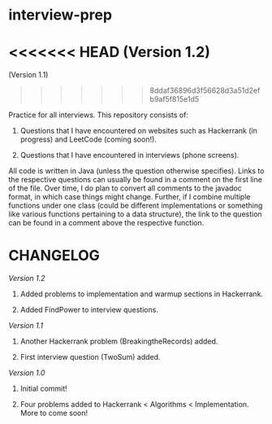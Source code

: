 interview-prep
==============

<<<<<<< HEAD
(Version 1.2)
=======
(Version 1.1)
>>>>>>> 8ddaf36896d3f56628d3a51d2efb9af5f815e1d5

Practice for all interviews. This repository consists of:

1.	Questions that I have encountered on websites such as Hackerrank (in progress) and LeetCode (coming soon!).

2.	Questions that I have encountered in interviews (phone screens).

All code is written in Java (unless the question otherwise specifies). Links to the respective questions can usually be found in a comment on the first line of the file. Over time, I do plan to convert all comments to the javadoc format, in which case things might change. Further, if I combine multiple functions under one class (could be different implementations or something like various functions pertaining to a data structure), the link to the question can be found in a comment above the respective function.

**CHANGELOG**
=============

*Version 1.2*

1.	Added problems to implementation and warmup sections in Hackerrank.

2.	Added FindPower to interview questions.

*Version 1.1*

1.	Another Hackerrank problem (BreakingtheRecords) added.

2.	First interview question (TwoSum) added.

*Version 1.0*

1.	Initial commit!

2.	Four problems added to Hackerrank < Algorithms < Implementation. More to come soon!
